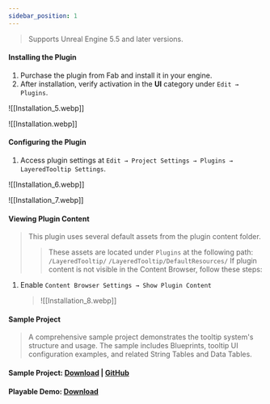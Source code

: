 ```yaml
---
sidebar_position: 1
---
```


> Supports Unreal Engine 5.5 and later versions.

#### Installing the Plugin

1. Purchase the plugin from Fab and install it in your engine.
2. After installation, verify activation in the **UI** category under `Edit → Plugins`.

![[Installation_5.webp]]

![[Installation.webp]]

#### Configuring the Plugin

1. Access plugin settings at `Edit → Project Settings → Plugins → LayeredTooltip Settings`. 
   
![[Installation_6.webp]] 

![[Installation_7.webp]]

#### Viewing Plugin Content

> This plugin uses several default assets from the plugin content folder.
> 
> > These assets are located under `Plugins` at the following path: `/LayeredTooltip/` `/LayeredTooltip/DefaultResources/` If plugin content is not visible in the Content Browser, follow these steps:

1. Enable `Content Browser Settings → Show Plugin Content`
    
    > ![[Installation_8.webp]]
    

#### Sample Project

> A comprehensive sample project demonstrates the tooltip system's structure and usage. The sample includes Blueprints, tooltip UI configuration examples, and related String Tables and Data Tables.

#### **Sample Project:** [Download](https://drive.google.com/file/d/1KXXJ6dQuyqh8ZUkiq7qAvEDdRokebBEg/view?usp=sharing) | [GitHub](https://github.com/HaJH/LayeredTooltipSample/releases/tag/v1.0_ue5.5)

#### **Playable Demo:** [Download](https://drive.google.com/file/d/1whF9vxrPeLvyydAoU8f4zokTZSpMLy3n/view?usp=sharing)